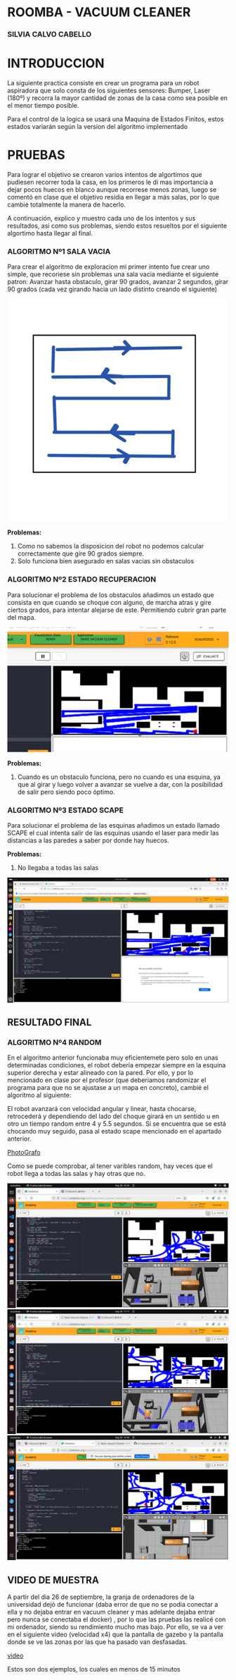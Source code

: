 # ROOMBA - VACUUM CLEANER
### SILVIA CALVO CABELLO

# INTRODUCCION
La siguiente practica consiste en crear un programa para un robot aspiradora que solo consta de los siguientes sensores: Bumper, Laser (180º) y recorra la mayor cantidad de zonas de la casa como sea posible en el menor tiempo posible.

Para el control de la logica se usará una Maquina de Estados Finitos, estos estados variarán según la version del algoritmo implementado

# PRUEBAS
Para lograr el objetivo se crearon varios intentos de algortimos que pudiesen recorrer toda la casa, en los primeros le di mas importancia a dejar pocos huecos en blanco aunque recorrese menos zonas, luego se comentó en clase que el objetivo residia en llegar a más salas, por lo que cambié totalmente la manera de hacerlo.

A continuación, explico y muestro cada uno de los intentos y sus resultados, asi como sus problemas, siendo estos resueltos por el siguiente algortimo hasta llegar al final.

### ALGORITMO Nº1 SALA VACIA
Para crear el algoritmo de exploracion mi primer intento fue crear uno simple, que recoriese sin problemas una sala vacia mediante el siguiente patron: 
Avanzar hasta obstaculo, girar 90 grados, avanzar 2 segundos, girar 90 grados (cada vez girando hacia un lado distinto creando el siguiente)

![patron de dibujo](Photo1.jpeg)


**Problemas:** 

1. Como no sabemos la disposicion del robot no podemos calcular correctamente que gire 90 grados siempre. 
2. Solo funciona bien asegurado en salas vacias sin obstaculos



### ALGORITMO Nº2 ESTADO RECUPERACION
Para solucionar el problema de los obstaculos añadimos un estado que consista en que cuando se choque con alguno, de marcha atras y gire ciertos grados, para intentar alejarse de este. Permitiendo cubrir gran parte del mapa. 

![Foto del mapa](Photo2.png)

**Problemas:** 
1. Cuando es un obstaculo funciona, pero no cuando es una esquina, ya que al girar y luego volver a avanzar se vuelve a dar, con la posibilidad de salir pero siendo poco óptimo.



### ALGORITMO Nº3 ESTADO SCAPE 
Para solucionar el problema de las esquinas añadimos un estado llamado SCAPE el cual intenta salir de las esquinas usando el laser para medir las distancias a las paredes a saber por donde hay huecos. 

**Problemas:** 
1. No llegaba a todas las salas


 ![Foto del mapa](Photo3.png)
 
## RESULTADO FINAL 

 ### ALGORITMO Nº4 RANDOM
En el algoritmo anterior funcionaba muy eficientemete pero solo en unas determinadas condiciones, el robot deberia empezar siempre en la esquina superior derecha y estar alineado con la pared. Por ello, y por lo mencionado en clase por el profesor (que deberiamos randomizar el programa para que no se ajustase a un mapa en concreto), cambié el algoritmo al siguiente:

El robot avanzará con velocidad angular y linear, hasta chocarse, retrocederá y dependiendo del lado del choque girará en un sentido u en otro un tiempo random entre 4 y 5.5 segundos. Si se encuentra que se está chocando muy seguido, pasa al estado scape mencionado en el apartado anterior.

[PhotoGrafo](Grafo.jpg)

Como se puede comprobar, al tener varibles random, hay veces que el robot llega a todas las salas y hay otras que no.

![Foto del mapa](Photo_finish.png)
 ![Foto del mapa](Photo_finish1.png)
 ![Foto del mapa](Photo_finish2.png)
 
## VIDEO DE MUESTRA

A partir del dia 26 de septiembre, la granja de ordenadores de la universidad dejó de funcionar (daba error de que no se podia conectar a ella y no dejaba entrar en vacuum cleaner y mas adelante dejaba entrar pero nunca se conectaba el docker) , por lo que las pruebas las realicé con mi ordenador, siendo su rendimiento mucho mas bajo. Por ello, se va a ver en el siguiente video (velocidad x4) que la pantalla de gazebo y la pantalla donde se ve las zonas por las que ha pasado van desfasadas. 


 [video](https://urjc-my.sharepoint.com/:v:/g/personal/s_calvo_2022_alumnos_urjc_es/EUKfurEL5gJOlo5tyHCTFbsBL5IvTUK8W0beVo4eNPNEfw?nav=eyJyZWZlcnJhbEluZm8iOnsicmVmZXJyYWxBcHAiOiJPbmVEcml2ZUZvckJ1c2luZXNzIiwicmVmZXJyYWxBcHBQbGF0Zm9ybSI6IldlYiIsInJlZmVycmFsTW9kZSI6InZpZXciLCJyZWZlcnJhbFZpZXciOiJNeUZpbGVzTGlua0NvcHkifX0&e=LFKA4W)

Estos son dos ejemplos, los cuales en menos de 15 minutos 

